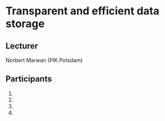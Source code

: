 # Transparent and efficient data storage

## Lecturer

Norbert Marwan
(PIK Potsdam)

## Participants

1.
2.
3.
4.
